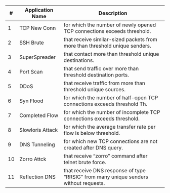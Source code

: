 |#| Application Name  | Description|
| -|------------- | ------------- |
| 1|TCP New Conn | for which the number of newly opened TCP connections exceeds threshold.|
| 2|SSH Brute     | that receive similar-sized packets from more than threshold unique senders.|
| 3|SuperSpreader | that contact more than threshold unique destinations.|
| 4|Port Scan     | that send traffic over more than threshold destination ports.|
| 5|DDoS          |that receive traffic from more than threshold unique sources.|
| 6|Syn Flood     | for which the number of half-open TCP connections exceeds threshold Th. |
| 7|Completed Flow| for which the number of incomplete TCP connections exceeds threshold.|
| 8|Slowloris Attack | for which the average transfer rate per flow is below threshold.|
| 9|DNS Tunneling | for which new TCP connections are not created after DNS query.|
| 10|Zorro Attck | that receive “zorro” command after telnet brute force.|
| 11|Reflection DNS| that receive DNS response of type “RRSIG” from many unique senders without requests.|
